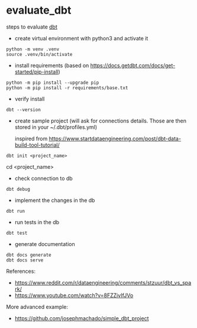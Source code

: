 # evaluate_dbt

steps to evaluate [dbt](https://www.getdbt.com/)

- create virtual environment with python3 and activate it
```
python -m venv .venv
source .venv/bin/activate
```
- install requirements (based on https://docs.getdbt.com/docs/get-started/pip-install)
```
python -m pip install --upgrade pip
python -m pip install -r requirements/base.txt
```
- verify install
```
dbt --version
```
- create sample project (will ask for connections details. Those are then stored in your ~/.dbt/profiles.yml) <p>
inspired from https://www.startdataengineering.com/post/dbt-data-build-tool-tutorial/
```
dbt init <project_name>
```
cd <project_name>
- check connection to db
```
dbt debug
```
- implement the changes in the db
```
dbt run
```
- run tests in the db
```
dbt test
```
- generate documentation
```
dbt docs generate
dbt docs serve
```

References:
- https://www.reddit.com/r/dataengineering/comments/stzuur/dbt_vs_spark/
- https://www.youtube.com/watch?v=8FZZivIfJVo

More advanced example:
- https://github.com/josephmachado/simple_dbt_project
